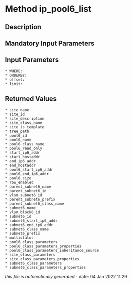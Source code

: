 # Method ip_pool6_list

## Description
	

## Mandatory Input Parameters

## Input Parameters
	* WHERE:
	* ORDERBY:
	* offset:
	* limit:

## Returned Values
	* site_name
	* site_id
	* site_description
	* site_class_name
	* site_is_template
	* tree_path
	* pool6_id
	* pool6_name
	* pool6_class_name
	* pool6_read_only
	* start_ip6_addr
	* start_hostaddr
	* end_ip6_addr
	* end_hostaddr
	* pool6_start_ip6_addr
	* pool6_end_ip6_addr
	* pool6_size
	* row_enabled
	* parent_subnet6_name
	* parent_subnet6_id
	* vlsm_subnet6_id
	* parent_subnet6_prefix
	* parent_subnet6_class_name
	* subnet6_name
	* vlsm_block6_id
	* subnet6_id
	* subnet6_start_ip6_addr
	* subnet6_end_ip6_addr
	* subnet6_class_name
	* subnet6_prefix
	* multistatus
	* pool6_class_parameters
	* pool6_class_parameters_properties
	* pool6_class_parameters_inheritance_source
	* site_class_parameters
	* site_class_parameters_properties
	* subnet6_class_parameters
	* subnet6_class_parameters_properties


*this file is automatically generated* - date: 04 Jan 2022 11:29